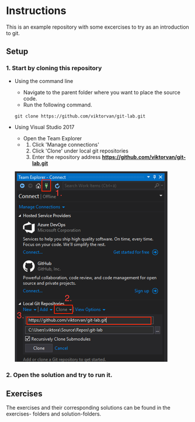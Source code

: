 # Instructions

This is an example repository with some excercises to try as an introduction to git.

## Setup

### 1. Start by cloning this repository

- Using the command line
  - Navigate to the parent folder where you want to place the source code.
  - Run the following command.
  ```
  git clone https://github.com/viktorvan/git-lab.git
  ```

- Using Visual Studio 2017
  - Open the Team Explorer
  - 1. Click 'Manage connections'
    2. Click 'Clone' under local git repositories
    3. Enter the repository address **https://github.com/viktorvan/git-lab.git**

  ![vs2017](images/VS_Clone.png "vs2017")

### 2. Open the solution and try to run it.

## Exercises
The exercises and their corresponding solutions can be found in the exercises- folders and solution-folders.